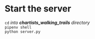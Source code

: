 # Start the server  
`cd` *into **chartists_walking_trails** directory*  
`pipenv shell`  
`python server.py`  

